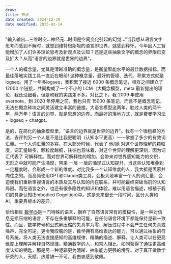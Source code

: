 ```yaml
---
draw:
title: 节点
date created: 2024-12-29
date modified: 2025-02-14
---
```


"输入输出...三维时空...神经元...时间是空间变化引起的幻觉..."当我想从语言文字思考而感到不解时，就想到维特根斯坦的语言即世界，就感到释怀。今年因人工智能增加了人们许多理论思考及新观点及认知？还是这些抽象文字的概念的界限已变及扩大？从而"语言的边界就是世界的边界"。

一个人的概念量，尤其是清晰准确的概念量，是衡量智能水平的最佳数据指标。而最佳落地实践工具一直近在眼前! 这种概念量，最好的管理、迭代、积累方式就是logseq。用了一年多logseq，我积累了接近 6000 条概念笔记，相互之间建立了12000 个链接，共同构成了一个不小的 LCM（大概念模型，meta 最新提出的理论，我还没细看，但是和我的实践差不多。对比之下，我 2009 年使用 evernote，到 2020 年停用之前，我也只有 15000 条笔记，而且不是概念笔记，无法在概念砖块之间灵活建立丰富的链接。大语言模型这两年，胜过人类的两千年，两万年！语言的边界，就是思想的边界。而最好的落地方式，就是费曼学习法 + logseq + chatgpt。

是的，在简化的抽象模型里，"语言的边界就是世界的边界"。我有一个很粗暴的方法，去评判另一个人是不是比我更聪明（认知水平更高）——掌握了多少的有效词汇量。一个人词汇量的多寡，在大部分时候，代表了 他/她 对这个世界理解的颗粒度，词汇量越多，颗粒度越细，往往也意味着，对这个世界的理解更深刻，因为词汇代表了 可解释性。而对世界可解释性的增加，会带来对世界感知能力的交织，无形之中就可能产生涌现，带来 一层 一层的涌现式认知提升，当这些认知堆叠到一定程度时，会形成一个新的维度。对比我多一个认知维度的人，我大抵是羡慕并向往之的。而高频使用GPT和Claude类工具，会极大地丰富一个人的词汇量，会迫使我们重新审视语言的本质及其与认知的内在联系，并可能最终突破当前的认知局限。而在语言之外，也还有很多隐性的知识和体验，难以用语言描述，根植于我们的具身认知(Embodied Cognition)中。这是未来很长一段时间，区分人类和AI，重要且根本的差异。

恰恰相反 [数学@](数学@.md)是一门特殊的语言，摒弃了自然语言常有的模糊性，是一种对信息无损压缩的语言，不存在多重解释的可能，在任何语言环境下都能保持逻辑一致性。而且，数学符号和公式解压缩的失真率为零，解压过程中不会产生任何失真或噪声，完全可逆。更令我叹服的是，数学拥有高维表达的能力，可以通过抽象的符号系统，将人类无法直接感知的高维规律，精确的描述、解释，让人类可以在更高维度上理解并解释自然规律。精通数学的人，和常人相比，如同获得了通往更高维度认知的钥匙，那是另一种逻辑更为清晰、抽象能力更强的境界。对于真正做数学研究的人，天赋、热爱缺一不可，我由衷感到敬佩。
